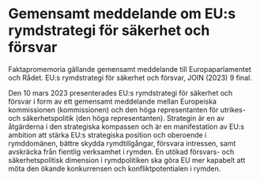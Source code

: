 # Gemensamt meddelande om EU:s rymdstrategi för säkerhet och försvar

Faktapromemoria gällande gemensamt meddelande till Europaparlamentet och Rådet. EU:s rymdstrategi för säkerhet och försvar, JOIN (2023) 9 final.

Den 10 mars 2023 presenterades EU:s rymdstrategi för säkerhet och försvar i form av ett gemensamt meddelande mellan Europeiska kommissionen
(kommissionen) och den höga representanten för utrikes- och säkerhetspolitik (den höga representanten). Strategin är en av åtgärderna i
den strategiska kompassen och är en manifestation av EU:s ambition att
stärka EU:s strategiska position och oberoende i rymddomänen, bättre
skydda rymdtillgångar, försvara intressen, samt avskräcka från fientlig
verksamhet i rymden. En utökad försvars- och säkerhetspolitisk dimension i
rymdpolitiken ska göra EU mer kapabelt att möta den ökande konkurrensen
och konfliktpotentialen i rymden.
